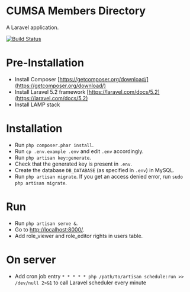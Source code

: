 # CUMSA Members Directory

A Laravel application.

[![Build Status](https://travis-ci.org/CUMSA/members.svg)](https://travis-ci.org/CUMSA/members)

# Pre-Installation
* Install Composer [https://getcomposer.org/download/](https://getcomposer.org/download/)
* Install Laravel 5.2 framework [https://laravel.com/docs/5.2](https://laravel.com/docs/5.2)
* Install LAMP stack

# Installation
* Run `php composer.phar install`.
* Run `cp .env.example .env` and edit `.env` accordingly.
* Run `php artisan key:generate`.
* Check that the generated key is present in `.env`.
* Create the database `DB_DATABASE` (as specified in `.env`) in MySQL.
* Run `php artisan migrate`. If you get an access denied error, run `sudo php artisan migrate`.

# Run

* Run `php artisan serve &`.
* Go to [http://localhost:8000/](http://localhost:8000/).
* Add role_viewer and role_editor rights in users table.

# On server

* Add cron job entry `* * * * * php /path/to/artisan schedule:run >> /dev/null 2>&1` to call Laravel scheduler every minute
